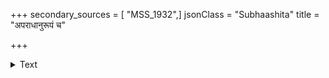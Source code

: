 +++
secondary_sources = [ "MSS_1932",]
jsonClass = "Subhaashita"
title = "अपराधानुरूपं च"

+++

<details><summary>Text</summary>

अपराधानुरूपं च दण्डं पापेषु पातयेत्।  
उद्वेजयेद्धनैरृद्धान् दरिद्रान् वधबन्धनैः॥
</details>
